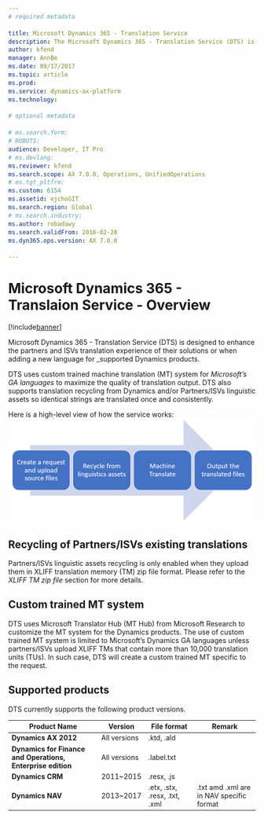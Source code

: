 ```yaml
---
# required metadata

title: Microsoft Dynamics 365 - Translation Service
description: The Microsoft Dynamics 365 - Translation Service (DTS) is designed to enhance the partners and ISVs translation experience of their solutions or when adding a new language for supported Dynamics products
author: kfend
manager: AnnBe
ms.date: 09/17/2017
ms.topic: article
ms.prod: 
ms.service: dynamics-ax-platform
ms.technology: 

# optional metadata

# ms.search.form: 
# ROBOTS: 
audience: Developer, IT Pro
# ms.devlang: 
ms.reviewer: kfend
ms.search.scope: AX 7.0.0, Operations, UnifiedOperations
# ms.tgt_pltfrm: 
ms.custom: 6154
ms.assetid: ejchoGIT
ms.search.region: Global
# ms.search.industry: 
ms.author: robadawy
ms.search.validFrom: 2016-02-28
ms.dyn365.ops.version: AX 7.0.0

---
```


# Microsoft Dynamics 365 - Translaion Service - Overview

[!include[banner](../includes/banner.md)]

Microsoft Dynamics 365 - Translation Service (DTS) is designed to enhance the partners and ISVs translation experience of their solutions or when adding a new language for _supported Dynamics products.  

DTS uses custom trained machine translation (MT) system for _Microsoft’s GA languages_ to maximize the quality of translation output. DTS also supports translation recycling from Dynamics and/or Partners/ISVs linguistic assets so identical strings are translated once and consistently. 

Here is a high-level view of how the service works:
![alt text][overview]

[overview]: ./media/dts-overview.png "How the DTS works" 
 
## Recycling of Partners/ISVs existing translations
Partners/ISVs linguistic assets recycling is only enabled when they upload them in XLIFF translation memory (TM) zip file format. Please refer to the _XLIFF TM zip file_ section for more details. 

## Custom trained MT system
DTS uses Microsoft Translator Hub (MT Hub) from Microsoft Research to customize the MT system for the Dynamics products.
The use of custom trained MT system is limited to Microsoft’s Dynamics GA languages unless partners/ISVs upload XLIFF TMs that contain more than 10,000 translation units (TUs). In such case, DTS will create a custom trained MT specific to the request. 

## Supported products
DTS currently supports the following product versions.  

Product Name |	Version |	File format |	Remark
--- | --- | --- | ---
**Dynamics AX 2012**	| All versions	| .ktd, .ald	|
**Dynamics for Finance and Operations, Enterprise edition** | All versions |	.label.txt	|
**Dynamics CRM**	| 2011~2015 |	.resx, .js	|
**Dynamics NAV** | 2013~2017	| .etx, .stx, .resx, .txt, .xml |	.txt amd .xml are in NAV specific format

